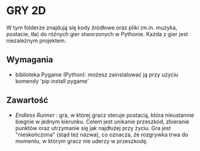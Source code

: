 # GRY 2D
W tym folderze znajdują się kody źródłowe oraz pliki (m.in. muzyka, postacie, tła) do różnych gier stworzonych w Pythonie. Każda z gier jest niezależnym projektem.

## Wymagania
- biblioteka Pygame (Python): możesz zainstalować ją przy użyciu komendy 'pip install pygame'

## Zawartość
- *Endless Runner* : gra, w której gracz steruje postacią, która nieustannie biegnie w jednym kierunku. Celem jest unikanie przeszkód, zbieranie punktów oraz utrzymanie się jak najdłużej przy życiu. Gra jest "nieskończona" (stąd też nazwa), co oznacza, że rozgrywka trwa do momentu, w którym gracz nie uderzy w przeszkodę. 
